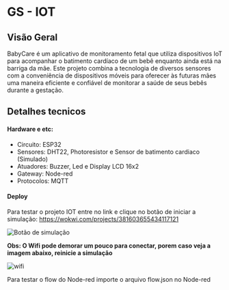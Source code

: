 # GS - IOT

## Visão Geral

BabyCare é um aplicativo de monitoramento fetal que utiliza dispositivos IoT para acompanhar o batimento cardíaco de um bebê enquanto ainda está na barriga da mãe. Este projeto combina a tecnologia de diversos sensores com a conveniência de dispositivos móveis para oferecer às futuras mães uma maneira eficiente e confiável de monitorar a saúde de seus bebês durante a gestação.

## Detalhes tecnicos

#### Hardware e etc:
- Circuito: ESP32
- Sensores: DHT22, Photoresistor e Sensor de batimento cardiaco (Simulado)
- Atuadores: Buzzer, Led e Display LCD 16x2
- Gateway: Node-red
- Protocolos: MQTT

#### Deploy
Para testar o projeto IOT entre no link e clique no botão de iniciar a simulação:
https://wokwi.com/projects/381603655434117121

![Botão de simulação](https://github.com/vSeiji/GS_IOT_FIAP/assets/101117075/3d2d79d8-5b04-43db-9d66-0517775d2278)

**Obs: O Wifi pode demorar um pouco para conectar, porem caso veja a imagem abaixo, reinicie a simulação**

![wifi](https://github.com/vSeiji/GS_IOT_FIAP/assets/101117075/62d34f14-6fca-4508-ae6e-1269934df00b)

Para testar o flow do Node-red importe o arquivo flow.json no Node-red
